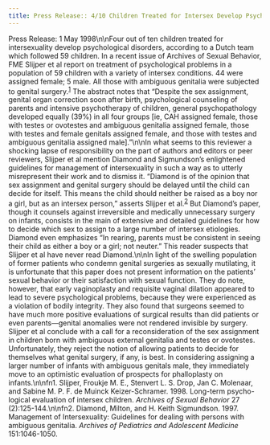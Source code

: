 ```yaml
---
title: Press Release:: 4/10 Children Treated for Intersex Develop Psychological Disorders
---
```


Press Release: 1 May 1998\n\nFour out of ten children treated for intersexuality develop psychological disorders, according to a Dutch team which followed 59 children. In a recent issue of Archives of Sexual Behavior, <span class="caps">FME</span> Slijper et al report on treatment of psychological problems in a population of 59 children with a variety of intersex conditions. 44 were assigned female; 5 male. All those with ambiguous genitalia were subjected to genital surgery.<sup class="footnote" id="fnrev7858489315d8525c4723da-1"><a href="#fn7858489315d8525c4723da-1">1</a></sup> The abstract notes that &#8220;Despite the sex assignment, genital organ correction soon after birth, psychological counseling of parents and intensive psychotherapy of children, general psychopathology developed equally (39%) in all four groups [ie, <span class="caps">CAH</span> assigned female, those with testes or ovotestes and ambiguous genitalia assigned female, those with testes and female genitals assigned female, and those with testes and ambiguous genitalia assigned male].&#8221;\n\nIn what seems to this reviewer a shocking lapse of responsibility on the part of authors and editors or peer reviewers, Slijper et al mention Diamond and Sigmundson&#8217;s enlightened guidelines for management of intersexuality in such a way as to utterly misrepresent their work and to dismiss it. &#8220;Diamond is of the opinion that sex assignment and genital surgery should be delayed until the child can decide for itself. This means the child should neither be raised as a boy nor a girl, but as an intersex person,&#8221; asserts Slijper et al.<sup class="footnote" id="fnrev7858489315d8525c4723da-2"><a href="#fn7858489315d8525c4723da-2">2</a></sup> But Diamond&#8217;s paper, though it counsels against irreversible and medically unnecessary surgery on infants, consists in the main of extensive and detailed guidelines for how to decide which sex to assign to a large number of intersex etiologies. Diamond even emphasizes &#8220;In rearing, parents must be consistent in seeing their child as either a boy or a girl; not neuter.&#8221; This reader suspects that Slijper et al have never read Diamond.\n\nIn light of the swelling population of former patients who condemn genital surgeries as sexually mutilating, it is unfortunate that this paper does not present information on the patients&#8217; sexual behavior or their satisfaction with sexual function. They do note, however, that early vaginoplasty and requisite vaginal dilation appeared to lead to severe psychological problems, because they were experienced as a violation of bodily integrity. They also found that surgeons seemed to have much more positive evaluations of surgical results than did patients or even parents&#8212;genital anomalies were not rendered invisible by surgery. Slijper et al conclude with a call for a reconsideration of the sex assignment in children born with ambiguous external genitalia and testes or ovotestes. Unfortunately, they reject the notion of allowing patients to decide for themselves what genital surgery, if any, is best. In considering assigning a larger number of infants with ambiguous genitals male, they immediately move to an optimistic evaluation of prospects for phalloplasty on infants.\n\nfn1. Slijper, Froukje M. E., Stenvert L. S. Drop, Jan C. Molenaar, and Sabine M. P. F. de Muinck Keizer-Schramer. 1998. Long-term psycho-logical evaluation of intersex children. _Archives of Sexual Behavior_ 27 (2):125-144.\n\nfn2. Diamond, Milton, and H. Keith Sigmundson. 1997. Management of Intersexuality: Guidelines for dealing with persons with ambiguous genitalia. _Archives of Pediatrics and Adolescent Medicine_ 151:1046-1050.